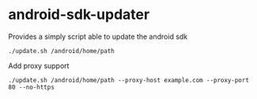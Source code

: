 # android-sdk-updater
Provides a simply script able to update the android sdk


	./update.sh /android/home/path

Add proxy support

	./update.sh /android/home/path --proxy-host example.com --proxy-port 80 --no-https
	
